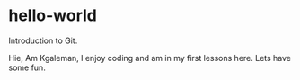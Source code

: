 # hello-world
Introduction to Git.

Hie, 
Am Kgaleman, I enjoy coding and am in my first lessons here.
Lets have some fun.
